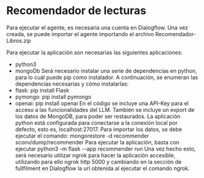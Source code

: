 # Recomendador de lecturas

Para ejecutar el agente, es necesaria una cuenta en Dialogflow. Una vez creada, 
se puede importar el agente importando el archivo Recomendador-Libros.zip

Para ejecutar la aplicación son necesarias las siguientes aplicaciones:
- python3
- mongoDb
Será necesario instalar una serie de dependencias en python, para lo cuál puede pip como
instalador. A continuación, se enumeran las dependencias necesarias y cómo instalarlas:
- flask: pip install Flask
- pymongo: pip install pymongo
- openai: pip install openai
En el código se incluye una API-Key para el acceso a las funcionalidades del LLM.
También se incluye un export de los datos de MongoDB, para poder ser restaurados. La
aplicación python está configurada para conectarse a la conexión local por defecto, esto es,
localhost:27017.
Para importar los datos, se debe ejecutar el comando: mongorestore -d recommender
sconv/dump/recommender
Para ejecutar la aplicación, basta con ejecutar python3 -m flask --app recommender run
Una vez hecho esto, será necesario utilizar ngrok para hacer la aplicación accesible,
utilizando para ello ngrok http 5000 y cambiando en la sección de fullfilment en Dialogflow la
url obtenida al ejecutar el comando ngrok.